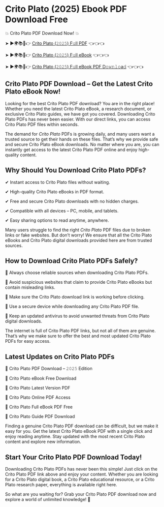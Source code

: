 # Crito Plato (2025) Ebook PDF Download Free

💥 Crito Plato PDF Download Now! 💥

➤ ►🌍📚📱👉 [Crito Plato (𝟸𝟶𝟸𝟻) F𝚞ll PDF](https://getpdf.xyz/crito-plato) 👈👈👈


➤ ►🌍📚📱👉 [Crito Plato (𝟸𝟶𝟸𝟻) F𝚞ll eBook](https://getpdf.xyz/crito-plato) 👈👈👈


➤ ►🌍📚📱👉 [Crito Plato (𝟸𝟶𝟸𝟻) F𝚞ll eBook PDF D𝚘𝚠𝚗𝚕𝚘a𝚍](https://getpdf.xyz/crito-plato) 👈👈👈


## Crito Plato PDF Download – Get the Latest Crito Plato eBook Now!

Looking for the best Crito Plato PDF download? You are in the right place! Whether you need the latest Crito Plato eBook, a research document, or exclusive Crito Plato guides, we have got you covered. Downloading Crito Plato PDFs has never been easier. With our direct links, you can access Crito Plato PDF files within seconds.

The demand for *Crito Plato* PDFs is growing daily, and many users want a trusted source to get their hands on these files. That’s why we provide safe and secure Crito Plato eBook downloads. No matter where you are, you can instantly get access to the latest Crito Plato PDF online and enjoy high-quality content.

## Why Should You Download Crito Plato PDFs?

✔ Instant access to Crito Plato files without waiting.

✔ High-quality Crito Plato eBooks in PDF format.

✔ Free and secure Crito Plato downloads with no hidden charges.

✔ Compatible with all devices – PC, mobile, and tablets.

✔ Easy sharing options to read anytime, anywhere.

Many users struggle to find the right *Crito Plato* PDF files due to broken links or fake websites. But don’t worry! We ensure that all the Crito Plato eBooks and Crito Plato digital downloads provided here are from trusted sources.

## How to Download Crito Plato PDFs Safely?

📌 Always choose reliable sources when downloading Crito Plato PDFs.

📌 Avoid suspicious websites that claim to provide Crito Plato eBooks but contain misleading links.

📌 Make sure the Crito Plato download link is working before clicking.

📌 Use a secure device while downloading any Crito Plato PDF file.

📌 Keep an updated antivirus to avoid unwanted threats from Crito Plato digital downloads.

The internet is full of Crito Plato PDF links, but not all of them are genuine. That’s why we make sure to offer the best and most updated Crito Plato PDFs for easy access.

## Latest Updates on Crito Plato PDFs

🔹 Crito Plato PDF Download – 𝟸𝟶𝟸𝟻 Edition

🔹 Crito Plato eBook Free Download

🔹 Crito Plato Latest Version PDF

🔹 Crito Plato Online PDF Access

🔹 Crito Plato Full eBook PDF Free

🔹 Crito Plato Guide PDF Download

Finding a genuine Crito Plato PDF download can be difficult, but we make it easy for you. Get the latest Crito Plato eBook PDF with a single click and enjoy reading anytime. Stay updated with the most recent Crito Plato content and explore new information.

## Start Your Crito Plato PDF Download Today!

Downloading Crito Plato PDFs has never been this simple! Just click on the Crito Plato PDF link above and enjoy your content. Whether you are looking for a Crito Plato digital book, a Crito Plato educational resource, or a Crito Plato research paper, everything is available right here.

So what are you waiting for? Grab your Crito Plato PDF download now and explore a world of unlimited knowledge! 🚀